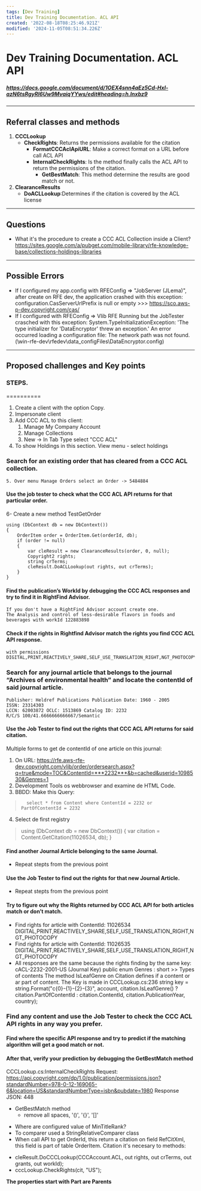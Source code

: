```yaml
---
tags: [Dev Training]
title: Dev Training Documentation. ACL API
created: '2022-08-18T08:25:46.921Z'
modified: '2024-11-05T08:51:34.226Z'
---
```


# Dev Training Documentation. ACL API

##### https://docs.google.com/document/d/1OEX4snn4aEz5Cd-Hxl-azN6tsRgyRl6Uw9MvaiqYYws/edit#heading=h.lnxbz9

*****************************
## Referral classes and methods
1. **CCCLookup**
    - **CheckRights**: Returns the permissions available for the citation
        - **FormatCCCAclApiURL**: Make a correct format on a URL before call ACL API
        - **InternalCheckRights**: Is the method finally calls the ACL API to return the permissions of the citation.
            - **GetBestMatch**: This method determine the results are good match or not.
2. **ClearanceResults**
    - **DoACLLookup**:Determines if the citation is covered by the ACL license 

*****************************
## Questions

- What it's the procedure to create a CCC ACL Collection inside a Client?
    https://sites.google.com/a/pubget.com/mobile-library/rfe-knowledge-base/collections-holdings-libraries


*****************************
## Possible Errors

        
- If I configured my app.config with RFEConfig => "JobServer (JLema)", after create on RFE dev, the
    application crashed with this exception:
        configuration.CasServerUrlPrefix is null or empty >>> https://sco.aws-p-dev.copyright.com/cas/
- If I configured with RFEConfig => Vlib RFE Running but the JobTester crasched with this exception:
        System.TypeInitializationException: 'The type initializer for 'DataEncryptor' threw an exception.'
        An error occurred loading a configuration file: The network path was not found. (\\win-rfe-dev\rfedev\data\_configFiles\DataEncryptor.config)
    
****************************************************
## Proposed challenges and Key points

### STEPS.
==========
1. Create a client with the option Copy. 
2. Impersonate client
3. Add CCC ACL to this client:
    1. Manage My Company Account
    2. Manage Collections
    3. New -> In Tab Type select "CCC ACL"
4. To show Holdings in this section. View menu - select holdings

### Search for an existing order that has cleared from a CCC ACL collection. 
    5. Over menu Manage Orders select an Order -> 5484884

#### Use the job tester to check what the CCC ACL API returns for that particular order.
6- Create a new method TestGetOrder

    using (DbContext db = new DbContext())
    {
        OrderItem order = OrderItem.Get(orderId, db);
        if (order != null)
        {
            var cleResult = new ClearanceResults(order, 0, null);
            Copyright2 rights;
            string crTerms;
            cleResult.DoACLLookup(out rights, out crTerms);
        }
    }


#### Find the publication’s WorkId by debugging the CCC ACL responses and try to find it in RightFind Advisor.
    If you don't have a RightFind Advisor account create one.
    The Analysis and control of less-desirable flavors in foods and beverages with workId 122883898 

#### Check if the rights in Rightfind Advisor match the rights you find CCC ACL API response.
    with permissions DIGITAL,PRINT,REACTIVELY_SHARE,SELF_USE_TRANSLATION_RIGHT,NGT_PHOTOCOPY

### Search for any journal article that belongs to the journal “Archives of environmental health” and locate the contentId of said journal article.
    Publisher: Heldref Publications Publication Date: 1960 - 2005
    ISSN: 23314303
    LCCN: 62003872 OCLC: 1513869 Catalog ID: 2232
    R/C/S 100/41.6666666666667/Semantic

#### Use the Job Tester to find out the rights that CCC ACL API returns for said citation.
Multiple forms to get de contentId of one article on this journal:
1. On URL: https://rfe.aws-rfe-dev.copyright.com/vlib/order/ordersearch.aspx?q=true&mode=TOC&ContentId=***2232***&b=cached&userid=1098530&Genres=1
2. Development Tools os webbrowser and examine de HTML Code.
3. BBDD: Make this Query:
>       select * from Content where ContentId = 2232 or PartOfContentId = 2232

4. Select de first registry 
>   using (DbContext db = new DbContext())
>    {
>        var citation = Content.GetCitation(11026534, db);
>    }

#### Find another Journal Article belonging to the same Journal.
* Repeat stepts from the previous point
 
#### Use the Job Tester to find out the rights for that new Journal Article.
* Repeat stepts from the previous point

#### Try to figure out why the Rights returned by CCC ACL API for both articles match or don’t match.
* Find rights for article with ContentId: 11026534
    DIGITAL,PRINT,REACTIVELY_SHARE,SELF_USE_TRANSLATION_RIGHT,NGT_PHOTOCOPY
* Find rights for article with ContentId: 11026535
    DIGITAL,PRINT,REACTIVELY_SHARE,SELF_USE_TRANSLATION_RIGHT,NGT_PHOTOCOPY
* All responses are the same because the rights finding by the same key: cACL-2232-2001-US (Journal Key)
    public enum Genres : short >> Types of contents
    The method IsLeafGenre on Citation defines if a content or ar part of content.
    The Key is made in CCCLookup.cs:236
    string key = string.Format("c{0}-{1}-{2}-{3}", account, citation.IsLeafGenre() ? citation.PartOfContentId : citation.ContentId, citation.PublicationYear, country);

### Find any content and use the Job Tester to check the CCC ACL API rights in any way you prefer.
#### Find where the specific API response and try to predict if the matching algorithm will get a good match or not.
#### After that, verify your prediction by debugging the GetBestMatch method
CCCLookup.cs:InternalCheckRights
Request: https://api.copyright.com/dp/1.0/publication/permissions.json?standardNumber=978-0-12-169065-6&location=US&standardNumberType=isbn&pubdate=1980
Response JSON: 448
* GetBestMatch method
    - remove all spaces, '()', '{}', '[]'
- Where are configured value of MinTitleRank?
- To comparer used a StringRelativeComparer class
- When call API to get OrderId, this return a citation on field RefCitXml, this field is part of table OrderItem. 
Citation it's necesary to methods:
+ cleResult.DoCCCLookup(CCCAccount.ACL, out rights, out crTerms, out grants, out workId);
+ cccLookup.CheckRights(cit, "US");

**The properties start with Part are Parents**
